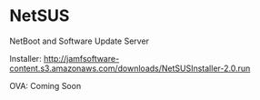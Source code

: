 NetSUS
======

NetBoot and Software Update Server

Installer:
http://jamfsoftware-content.s3.amazonaws.com/downloads/NetSUSInstaller-2.0.run

OVA:
Coming Soon
